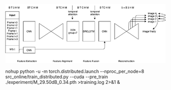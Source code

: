 ![Alt text](/images/EMGA.png)


nohup python -u -m torch.distributed.launch --nproc_per_node=8 src_online/train_distributed.py --cuda --pre_train ./experiment/M_29.50dB_0.34.pth >training.log 2>&1 &
